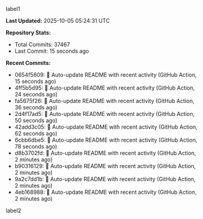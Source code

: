
label1 
<!-- ACTIVITY_START -->
**Last Updated:** 2025-10-05 05:24:31 UTC

**Repository Stats:**
- Total Commits: 37467
- Last Commit: 15 seconds ago

**Recent Commits:**
- 0654f5609: 🤖 Auto-update README with recent activity (GitHub Action, 15 seconds ago)
- 4ff5b5d95: 🤖 Auto-update README with recent activity (GitHub Action, 24 seconds ago)
- fa5675f26: 🤖 Auto-update README with recent activity (GitHub Action, 36 seconds ago)
- 2d4f17ad5: 🤖 Auto-update README with recent activity (GitHub Action, 50 seconds ago)
- 42add3c05: 🤖 Auto-update README with recent activity (GitHub Action, 62 seconds ago)
- 6cbb6dbe5: 🤖 Auto-update README with recent activity (GitHub Action, 78 seconds ago)
- d8b3702fd: 🤖 Auto-update README with recent activity (GitHub Action, 2 minutes ago)
- b90316129: 🤖 Auto-update README with recent activity (GitHub Action, 2 minutes ago)
- 9a2c7dd1b: 🤖 Auto-update README with recent activity (GitHub Action, 2 minutes ago)
- 4eb168988: 🤖 Auto-update README with recent activity (GitHub Action, 2 minutes ago)
<!-- ACTIVITY_END -->

label2
